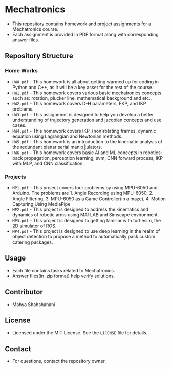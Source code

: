 # Mechatronics

- This repository contains homework and project assignments for a Mechatronics course.
- Each assignment is provided in PDF format along with corresponding answer files.

## Repository Structure


### Home Works
- `HW0.pdf` - This homework is all about getting warmed up for coding in Python
and C++, as it will be a key asset for the rest of the course.
- `HW1.pdf` - This homework covers various basic mechatronics concepts such as: rotation, plucker line, mathematical background and etc..
- `HW2.pdf` - This homework covers D-H parameters, FKP, and IKP problems.
- `HW3.pdf` - This assignment is designed to help you develop a better understanding of trajectory generation
and jacobian concepts and use cases.
- `HW4.pdf` - This homework covers IKP, (non)rotating frames, dynamic equation using Lagrangian and Newtonian methods.
- `HW5.pdf` - This homework is an introduction to the kinematic analysis of the redundant planar serial manipulators.
- `HW6.pdf` - This homework covers basic AI and ML concepts in robotics: back propagation, perception learning, svm, CNN forward process, IKP with MLP, and CNN classification.

### Projects
- `MP1.pdf` - This project covers four problems by using MPU-6050 and Arduino. The problems are 1. Angle Recording using MPU-6050, 2. Angle Filtering, 3. MPU-6050 as a Game Controller(in a maze), 4. Motion Capturing Using MediaPipe
- `MP2.pdf` - This project is designed to address the kinematics and dynamics of robotic arms using
MATLAB and Simscape environment.
- `MP3.pdf` - This project is designed to getting familiar with turtlesim, the 2D simulator of ROS.
- `MP4.pdf` - This project is designed to use deep learning in the realm of object detection to propose a
method to automatically pack custom catering packages.

## Usage

- Each file contains tasks related to Mechatronics.
- Answer files(in .zip format) help verify solutions.

## Contributor

- Mahya Shahshahani

## License

- Licensed under the MIT License. See the `LICENSE` file for details.

## Contact

- For questions, contact the repository owner.
